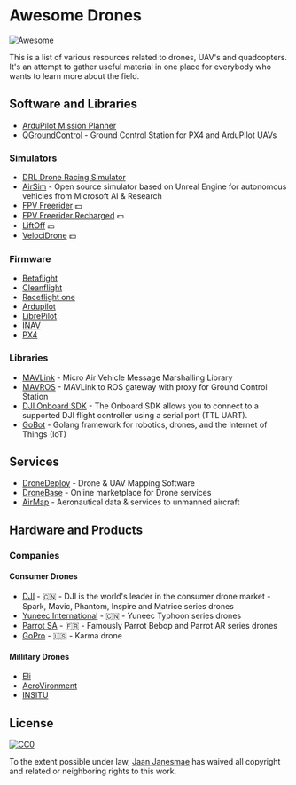 Awesome Drones
==============

[![Awesome](https://cdn.rawgit.com/sindresorhus/awesome/d7305f38d29fed78fa85652e3a63e154dd8e8829/media/badge.svg)](https://github.com/sindresorhus/awesome)

This is a list of various resources related to drones, UAV's and quadcopters. It's an attempt to gather useful material in one place for everybody who wants to learn more about the field.

## Software and Libraries ##

* [ArduPilot Mission Planner](https://github.com/ArduPilot/MissionPlanner)
* [QGroundControl](http://qgroundcontrol.com/) - Ground Control Station for PX4 and ArduPilot UAVs

### Simulators ###

* [DRL Drone Racing Simulator](https://thedroneracingleague.com/simulator/)
* [AirSim](https://github.com/Microsoft/AirSim) - Open source simulator based on Unreal Engine for autonomous vehicles from Microsoft AI & Research
* [FPV Freerider](https://fpv-freerider.itch.io/fpv-freerider) :dollar:
* [FPV Freerider Recharged](https://fpv-freerider.itch.io/fpv-freerider-recharged) :dollar:
* [LiftOff](https://www.immersionrc.com/fpv-products/liftoff-drone-race-simulator/) :dollar:
* [VelociDrone](https://www.velocidrone.com/) :dollar:

### Firmware ###

* [Betaflight](https://github.com/betaflight/betaflight)
* [Cleanflight](https://github.com/cleanflight/cleanflight)
* [Raceflight one](https://raceflight.com/raceflight-one/)
* [Ardupilot](https://github.com/ArduPilot/ardupilot)
* [LibrePilot](https://github.com/librepilot/LibrePilot)
* [INAV](https://github.com/iNavFlight/inav)
* [PX4](https://github.com/PX4/Firmware)

### Libraries ###

* [MAVLink](https://github.com/mavlink/mavlink) - Micro Air Vehicle Message Marshalling Library
* [MAVROS](https://github.com/mavlink/mavros) - MAVLink to ROS gateway with proxy for Ground Control Station
* [DJI Onboard SDK](https://github.com/dji-sdk/Onboard-SDK) - The Onboard SDK allows you to connect to a supported DJI flight controller using a serial port (TTL UART).
* [GoBot](https://github.com/hybridgroup/gobot) - Golang framework for robotics, drones, and the Internet of Things (IoT)

## Services ###

* [DroneDeploy](https://www.dronedeploy.com/) - Drone & UAV Mapping Software
* [DroneBase](https://dronebase.com/) - Online marketplace for Drone services
* [AirMap](https://www.airmap.com/) - Aeronautical data & services to unmanned aircraft

## Hardware and Products ##

### Companies ###

#### Consumer Drones ####

* [DJI](https://dji.com/) - :cn: - DJI is the world's leader in the consumer drone market - Spark, Mavic, Phantom, Inspire and Matrice series drones
* [Yuneec International](http://yuneec.com) - :cn: - Yuneec Typhoon series drones
* [Parrot SA](https://www.parrot.com/) - :fr: - Famously Parrot Bebop and Parrot AR series drones
* [GoPro](https://gopro.com) - :us: - Karma drone

#### Millitary Drones ####

* [Eli](http://www.uav.ee)
* [AeroVironment](https://www.avinc.com)
* [INSITU](https://insitu.com)

## License

[![CC0](http://mirrors.creativecommons.org/presskit/buttons/88x31/svg/cc-zero.svg)](https://creativecommons.org/publicdomain/zero/1.0/)

To the extent possible under law, [Jaan Janesmae](https://jaan.janesmae.com) has waived all copyright and related or neighboring rights to this work.
